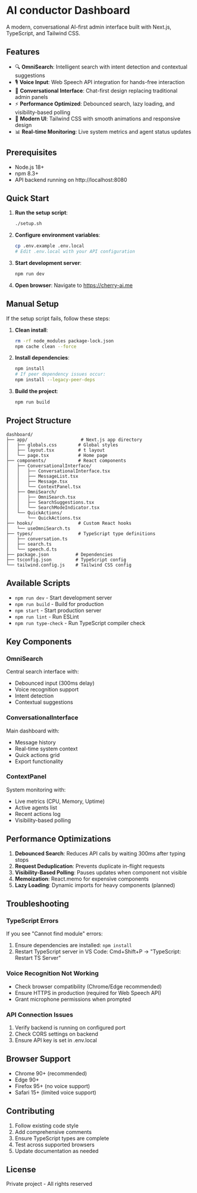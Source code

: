 # AI conductor Dashboard

A modern, conversational AI-first admin interface built with Next.js, TypeScript, and Tailwind CSS.

## Features

- 🔍 **OmniSearch**: Intelligent search with intent detection and contextual suggestions
- 🎙️ **Voice Input**: Web Speech API integration for hands-free interaction
- 💬 **Conversational Interface**: Chat-first design replacing traditional admin panels
- ⚡ **Performance Optimized**: Debounced search, lazy loading, and visibility-based polling
- 🎨 **Modern UI**: Tailwind CSS with smooth animations and responsive design
- 📊 **Real-time Monitoring**: Live system metrics and agent status updates

## Prerequisites

- Node.js 18+ 
- npm 8.3+
- API backend running on http://localhost:8080

## Quick Start

1. **Run the setup script**:
   ```bash
   ./setup.sh
   ```

2. **Configure environment variables**:
   ```bash
   cp .env.example .env.local
   # Edit .env.local with your API configuration
   ```

3. **Start development server**:
   ```bash
   npm run dev
   ```

4. **Open browser**:
   Navigate to https://cherry-ai.me

## Manual Setup

If the setup script fails, follow these steps:

1. **Clean install**:
   ```bash
   rm -rf node_modules package-lock.json
   npm cache clean --force
   ```

2. **Install dependencies**:
   ```bash
   npm install
   # If peer dependency issues occur:
   npm install --legacy-peer-deps
   ```

3. **Build the project**:
   ```bash
   npm run build
   ```

## Project Structure

```
dashboard/
├── app/                    # Next.js app directory
│   ├── globals.css        # Global styles
│   ├── layout.tsx         # t layout
│   └── page.tsx           # Home page
├── components/            # React components
│   ├── ConversationalInterface/
│   │   ├── ConversationalInterface.tsx
│   │   ├── MessageList.tsx
│   │   ├── Message.tsx
│   │   └── ContextPanel.tsx
│   ├── OmniSearch/
│   │   ├── OmniSearch.tsx
│   │   ├── SearchSuggestions.tsx
│   │   └── SearchModeIndicator.tsx
│   └── QuickActions/
│       └── QuickActions.tsx
├── hooks/                 # Custom React hooks
│   └── useOmniSearch.ts
├── types/                 # TypeScript type definitions
│   ├── conversation.ts
│   ├── search.ts
│   └── speech.d.ts
├── package.json          # Dependencies
├── tsconfig.json         # TypeScript config
└── tailwind.config.js    # Tailwind CSS config
```

## Available Scripts

- `npm run dev` - Start development server
- `npm run build` - Build for production
- `npm start` - Start production server
- `npm run lint` - Run ESLint
- `npm run type-check` - Run TypeScript compiler check

## Key Components

### OmniSearch
Central search interface with:
- Debounced input (300ms delay)
- Voice recognition support
- Intent detection
- Contextual suggestions

### ConversationalInterface
Main dashboard with:
- Message history
- Real-time system context
- Quick actions grid
- Export functionality

### ContextPanel
System monitoring with:
- Live metrics (CPU, Memory, Uptime)
- Active agents list
- Recent actions log
- Visibility-based polling

## Performance Optimizations

1. **Debounced Search**: Reduces API calls by waiting 300ms after typing stops
2. **Request Deduplication**: Prevents duplicate in-flight requests
3. **Visibility-Based Polling**: Pauses updates when component not visible
4. **Memoization**: React.memo for expensive components
5. **Lazy Loading**: Dynamic imports for heavy components (planned)

## Troubleshooting

### TypeScript Errors
If you see "Cannot find module" errors:
1. Ensure dependencies are installed: `npm install`
2. Restart TypeScript server in VS Code: Cmd+Shift+P → "TypeScript: Restart TS Server"

### Voice Recognition Not Working
- Check browser compatibility (Chrome/Edge recommended)
- Ensure HTTPS in production (required for Web Speech API)
- Grant microphone permissions when prompted

### API Connection Issues
1. Verify backend is running on configured port
2. Check CORS settings on backend
3. Ensure API key is set in .env.local

## Browser Support

- Chrome 90+ (recommended)
- Edge 90+
- Firefox 95+ (no voice support)
- Safari 15+ (limited voice support)

## Contributing

1. Follow existing code style
2. Add comprehensive comments
3. Ensure TypeScript types are complete
4. Test across supported browsers
5. Update documentation as needed

## License

Private project - All rights reserved